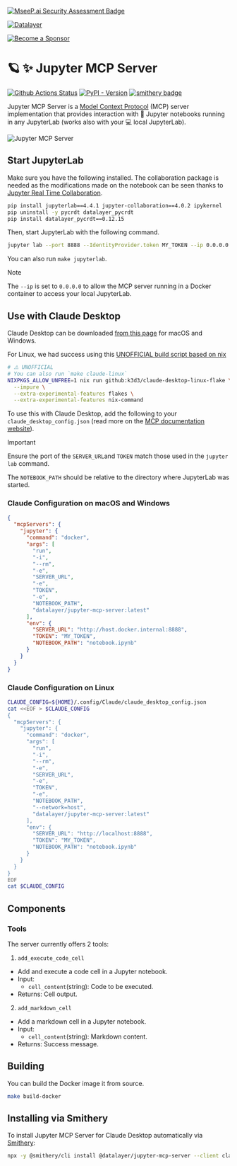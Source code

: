 [![MseeP.ai Security Assessment Badge](https://mseep.net/pr/datalayer-jupyter-mcp-server-badge.png)](https://mseep.ai/app/datalayer-jupyter-mcp-server)

<!--
  ~ Copyright (c) 2023-2024 Datalayer, Inc.
  ~
  ~ BSD 3-Clause License
-->

[![Datalayer](https://assets.datalayer.tech/datalayer-25.svg)](https://datalayer.io)

[![Become a Sponsor](https://img.shields.io/static/v1?label=Become%20a%20Sponsor&message=%E2%9D%A4&logo=GitHub&style=flat&color=1ABC9C)](https://github.com/sponsors/datalayer)

# 🪐 ✨ Jupyter MCP Server

[![Github Actions Status](https://github.com/datalayer/jupyter-mcp-server/workflows/Build/badge.svg)](https://github.com/datalayer/jupyter-mcp-server/actions/workflows/build.yml)
[![PyPI - Version](https://img.shields.io/pypi/v/jupyter-mcp-server)](https://pypi.org/project/jupyter-mcp-server)
[![smithery badge](https://smithery.ai/badge/@datalayer/jupyter-mcp-server)](https://smithery.ai/server/@datalayer/jupyter-mcp-server)

Jupyter MCP Server is a [Model Context Protocol](https://modelcontextprotocol.io) (MCP) server implementation that provides interaction with 📓 Jupyter notebooks running in any JupyterLab (works also with your 💻 local JupyterLab).

![Jupyter MCP Server](https://assets.datalayer.tech/jupyter-mcp/jupyter-mcp-server-claude-demo.gif)

## Start JupyterLab

Make sure you have the following installed. The collaboration package is needed as the modifications made on the notebook can be seen thanks to [Jupyter Real Time Collaboration](https://jupyterlab.readthedocs.io/en/stable/user/rtc.html).

```bash
pip install jupyterlab==4.4.1 jupyter-collaboration==4.0.2 ipykernel
pip uninstall -y pycrdt datalayer_pycrdt
pip install datalayer_pycrdt==0.12.15
```

Then, start JupyterLab with the following command.

```bash
jupyter lab --port 8888 --IdentityProvider.token MY_TOKEN --ip 0.0.0.0
```

You can also run `make jupyterlab`.

> [!NOTE]
>
> The `--ip` is set to `0.0.0.0` to allow the MCP server running in a Docker container to access your local JupyterLab.

## Use with Claude Desktop

Claude Desktop can be downloaded [from this page](https://claude.ai/download) for macOS and Windows.

For Linux, we had success using this [UNOFFICIAL build script based on nix](https://github.com/k3d3/claude-desktop-linux-flake)

```bash
# ⚠️ UNOFFICIAL
# You can also run `make claude-linux`
NIXPKGS_ALLOW_UNFREE=1 nix run github:k3d3/claude-desktop-linux-flake \
  --impure \
  --extra-experimental-features flakes \
  --extra-experimental-features nix-command
```

To use this with Claude Desktop, add the following to your `claude_desktop_config.json` (read more on the [MCP documentation website](https://modelcontextprotocol.io/quickstart/user#2-add-the-filesystem-mcp-server)).

> [!IMPORTANT]
>
> Ensure the port of the `SERVER_URL`and `TOKEN` match those used in the `jupyter lab` command.
>
> The `NOTEBOOK_PATH` should be relative to the directory where JupyterLab was started.

### Claude Configuration on macOS and Windows

```json
{
  "mcpServers": {
    "jupyter": {
      "command": "docker",
      "args": [
        "run",
        "-i",
        "--rm",
        "-e",
        "SERVER_URL",
        "-e",
        "TOKEN",
        "-e",
        "NOTEBOOK_PATH",
        "datalayer/jupyter-mcp-server:latest"
      ],
      "env": {
        "SERVER_URL": "http://host.docker.internal:8888",
        "TOKEN": "MY_TOKEN",
        "NOTEBOOK_PATH": "notebook.ipynb"
      }
    }
  }
}
```

### Claude Configuration on Linux

```bash
CLAUDE_CONFIG=${HOME}/.config/Claude/claude_desktop_config.json
cat <<EOF > $CLAUDE_CONFIG
{
  "mcpServers": {
    "jupyter": {
      "command": "docker",
      "args": [
        "run",
        "-i",
        "--rm",
        "-e",
        "SERVER_URL",
        "-e",
        "TOKEN",
        "-e",
        "NOTEBOOK_PATH",
        "--network=host",
        "datalayer/jupyter-mcp-server:latest"
      ],
      "env": {
        "SERVER_URL": "http://localhost:8888",
        "TOKEN": "MY_TOKEN",
        "NOTEBOOK_PATH": "notebook.ipynb"
      }
    }
  }
}
EOF
cat $CLAUDE_CONFIG
```

## Components

### Tools

The server currently offers 2 tools:

1. `add_execute_code_cell`

- Add and execute a code cell in a Jupyter notebook.
- Input:
  - `cell_content`(string): Code to be executed.
- Returns: Cell output.

2. `add_markdown_cell`

- Add a markdown cell in a Jupyter notebook.
- Input:
  - `cell_content`(string): Markdown content.
- Returns: Success message.

## Building

You can build the Docker image it from source.

```bash
make build-docker
```

## Installing via Smithery

To install Jupyter MCP Server for Claude Desktop automatically via [Smithery](https://smithery.ai/server/@datalayer/jupyter-mcp-server):

```bash
npx -y @smithery/cli install @datalayer/jupyter-mcp-server --client claude
```
